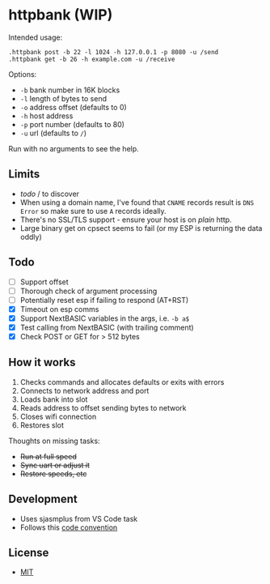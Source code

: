 # httpbank (WIP)

Intended usage:

```
.httpbank post -b 22 -l 1024 -h 127.0.0.1 -p 8080 -u /send
.httpbank get -b 26 -h example.com -u /receive
```

Options:

- `-b` bank number in 16K blocks
- `-l` length of bytes to send
- `-o` address offset (defaults to 0)
- `-h` host address
- `-p` port number (defaults to 80)
- `-u` url (defaults to `/`)

Run with no arguments to see the help.

## Limits

- _todo_ / to discover
- When using a domain name, I've found that `CNAME` records result is `DNS Error` so make sure to use `A` records ideally.
- There's no SSL/TLS support - ensure your host is on *plain* http.
- Large binary get on cpsect seems to fail (or my ESP is returning the data oddly)

## Todo

- [ ] Support offset
- [ ] Thorough check of argument processing
- [ ] Potentially reset esp if failing to respond (AT+RST)
- [x] Timeout on esp comms
- [x] Support NextBASIC variables in the args, i.e. `-b a$`
- [x] Test calling from NextBASIC (with trailing comment)
- [x] Check POST or GET for > 512 bytes

## How it works

1. Checks commands and allocates defaults or exits with errors
2. Connects to network address and port
3. Loads bank into slot
4. Reads address to offset sending bytes to network
5. Closes wifi connection
6. Restores slot

Thoughts on missing tasks:

- ~~Run at full speed~~
- ~~Sync uart or adjust it~~
- ~~Restore speeds, etc~~

## Development

- Uses sjasmplus from VS Code task
- Follows this [code convention](https://github.com/remy/z80-code-conventions)

## License

- [MIT](https://rem.mit-license.org/)
